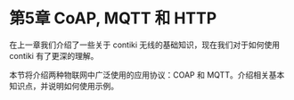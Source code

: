 # 第5章 CoAP, MQTT 和 HTTP

在上一章我们介绍了一些关于 contiki 无线的基础知识，现在我们对于如何使用 contiki 有了更深的理解。

本节将介绍两种物联网中广泛使用的应用协议：COAP 和 MQTT。介绍相关基本知识点，并说明如何使用示例。
